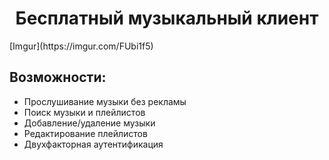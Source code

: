 <h1 align="center">Бесплатный музыкальный клиент</h1>
[Imgur](https://imgur.com/FUbi1f5)
<h2>Возможности:</h2>
<ul>
  <li>Прослушивание музыки без рекламы</li>
  <li>Поиск музыки и плейлистов</li>
  <li>Добавление/удаление музыки</li>
  <li>Редактирование плейлистов</li>
  <li>Двухфакторная аутентификация</li>
</ul>
